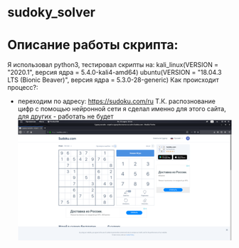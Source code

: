 # sudoky_solver
# Описание работы скрипта:
Я использовал python3, тестировал скрипты на:
kali_linux(VERSION = "2020.1", версия ядра = 5.4.0-kali4-amd64)
ubuntu(VERSION = "18.04.3 LTS (Bionic Beaver)", версия ядра = 5.3.0-28-generic)
Как происходит процесс?:
- переходим по адресу: https://sudoku.com/ru
Т.К. распознование цифр с помощью нейронной сети я сделал именно для этого сайта, для других - работать не будет
![Image alt](https://github.com/hulumulu801/sudoky_solver/blob/master/picts/1.png)
